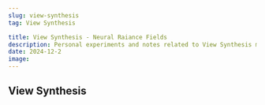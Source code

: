 ```yaml
---
slug: view-synthesis
tag: View Synthesis

title: View Synthesis - Neural Raiance Fields
description: Personal experiments and notes related to View Synthesis models using deep networks.
date: 2024-12-2
image:
---
```


## View Synthesis
